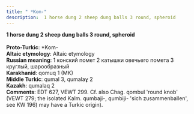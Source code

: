 ```yaml
---
title: " *Kom-"
description:  1 horse dung 2 sheep dung balls 3 round, spheroid
---
```

<strong> 1 horse dung 2 sheep dung balls 3 round, spheroid</strong><br><br>
<strong>Proto-Turkic</strong>:  *Kom-<br>
<strong>Altaic etymology</strong>:  Altaic etymology<br>
<strong>Russian meaning</strong>:  1 конский помет 2 катышки овечьего помета 3 круглый, шарообразный<br>
<strong>Karakhanid</strong>:  qomuq 1 (MK)<br>
<strong>Middle Turkic</strong>:  qumal 3, qumalaɣ 2<br>
<strong>Kazakh</strong>:  qumalaq 2<br>
<strong>Comments</strong>:  EDT 627, VEWT 299. Cf. also Chag. qombul 'round knob' (VEWT 279; the isolated Kalm. qumbaji-, qumbiji- 'sich zusammenballen', see KW 196) may have a Turkic origin).<br>



